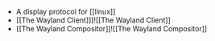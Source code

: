 - A display protocol for [[linux]]
- [[The Wayland Client]]]![[The Wayland Client]] 
- [[The Wayland Compositor]]![[The Wayland Compositor]]